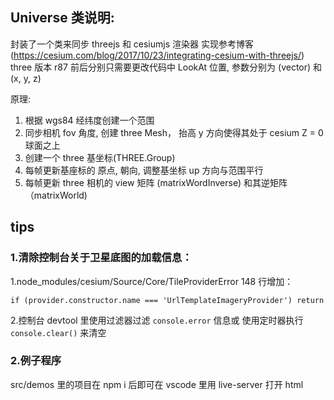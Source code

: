 
## Universe 类说明: 
封装了一个类来同步 threejs 和 cesiumjs 渲染器
实现参考博客 (https://cesium.com/blog/2017/10/23/integrating-cesium-with-threejs/)
three 版本 r87 前后分别只需要更改代码中 LookAt 位置, 参数分别为 (vector) 和 (x, y, z)

原理:
1. 根据 wgs84 经纬度创建一个范围
2. 同步相机 fov 角度, 创建 three Mesh， 抬高 y 方向使得其处于 cesium Z = 0 球面之上
3. 创建一个 three 基坐标(THREE.Group)
4. 每帧更新基座标的 原点, 朝向, 调整基坐标 up 方向与范围平行
5. 每帧更新 three 相机的 view 矩阵 (matrixWordInverse) 和其逆矩阵 （matrixWorld)


## tips
### 1.清除控制台关于卫星底图的加载信息：</br>
1.node_modules/cesium/Source/Core/TileProviderError 
148 行增加：
```
if (provider.constructor.name === 'UrlTemplateImageryProvider') return
```
2.控制台 devtool 里使用过滤器过滤 ```console.error``` 信息或 使用定时器执行 
```console.clear()``` 来清空

### 2.例子程序
src/demos 里的项目在 npm i 后即可在 vscode 里用 live-server 打开 html </br>


